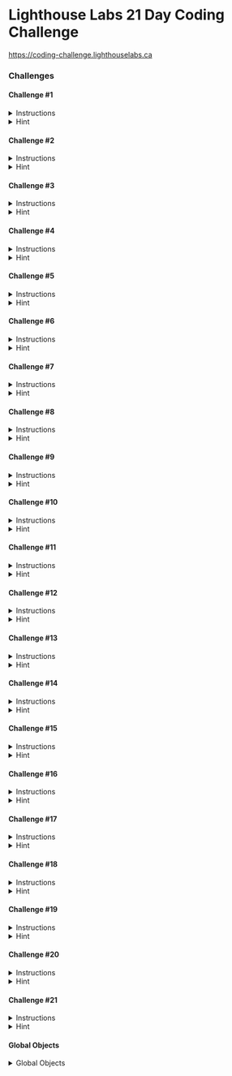 # Lighthouse Labs 21 Day Coding Challenge
https://coding-challenge.lighthouselabs.ca

### Challenges

#### Challenge #1
<details>
  <summary>Instructions</summary>
  
  You are the captain of the exploratory vessel, the ISS Lighthouse, on a mission to explore the galaxy. Just as you depart the solar system, you encounter a gigantic space bug, which knocks you off course! Now you're lost in space, your radio and navigation are out, and it's up to you to work with your computer to get things going again.

  Fortunately, your ship enabled your LARRY (Language-Aware Repair Robot of the Year), when the systems went offline. For some reason, the engineers who created LARRY made him duck-shaped, but he is very good at doing exactly what he is told to do. He has a terminal on his back that lets you use JavaScript to make changes to the ship.

  Your job as captain of the ISS Lighthouse is to use your JavaScript skills to talk to LARRY and get your ship back in working order! You've got 21 days to fix the navigation and radio before the command centre back on Earth gets worried and launches another ship to come looking for you.

  "POWER OFF!" quacks LARRY. That sounds like a big problem! You should probably get the power back on, otherwise things are not going to go very well for you in the depths of uncharted space! Unfortunately, the manual for your ship is hard to read in the dark.

  "Ship's powerOn property set to false!" LARRY exclaims. "MUST CHANGE VALUE! QUACK!" Okay, that sounds pretty serious. Fortunately, you remember from orientation that there are things called "properties" in JavaScript. You access properties using the '.' operator. With just the light from LARRY's terminal, you need to write a function called **powerOn()** which will change the 'powerOn' property of the 'ship' object. If that's set to 'false', changing it to 'true' should get things going.

  You don't need to define the ship variable in the evaluator since it already exists in the system. You can view it's properties by clicking the *Show Global Objects* link <below>.
</details>

<details>
  <summary>Hint</summary>
  
  This challenge is about creating a *Function* and working with an *Object Property* in JavaScript.

  *On Functions:*

  How to define functions in JavaScript
  CodeCademy tutorial on Functions

  *On Object Properties*

  Digital Ocean's tutorial on modifying object properties.

  You can set values in JavaScript using a single equals sign."

  *Example of Global objects available*

  Look for the "Show Global Objects" link right before the challenge number on this page.
</details>



#### Challenge #2
<details>
  <summary>Instructions</summary>
  
  The lights flicker on, and you can see the interior of the ship, along with LARRY, your duck-shaped friend. You feel relieved, until LARRY’s eyes start to glow red, and he starts blaring, "SHIP IN DANGER! SHIP IN DANGER!"

  What can it be? You've turned the power back on, everything should be back to normal, right? "MODULES NOT ACTIVE!" Modules, what modules? A quick check of the ship's status board reveals an empty array labelled 'modules'.

  You flip through the manual to the section labelled 'Modules', where the first page describes a number of available modules. They are stored in memory in the **availableModules** array. Each module is an object, with four properties:

  * the **name** of the module is a string

  * the **size** of the module is an integer

  * the **enabled** and **essential** properties are booleans
  
  Start off by finding out how many modules there are. Make a function called **countModules** to reveal how many modules there are to choose from.
</details>

<details>
  <summary>Hint</summary>
  
  While there's a lot of information about the module here, the simple challenge is to find out how many modules there are. They're stored in an array, and what we need is to find out how long the array is. Check out these resources:

  Here are some Digital Ocean tutorials on Understanding Arrays in JavaScript
  You can also work with arrays on CodeCademy
  Khan Academy also has some good exercises that you can do here
</details>



#### Challenge #3
<details>
  <summary>Instructions</summary>
  
  "QUACK QUACK QUACK QUACK QUACK QUACK QUACK", goes LARRY, his eyes still glowing red. He’s counting off each of the seven modules on the list - you must be on the right track! Now to find out how many of them are essential.

  Use your JavaScript skills to write a function called **countEssential()** which will count how many modules from the **availableModules** array have the **essential** flag set to **true**.
</details>

<details>
  <summary>Hint</summary>
  
  This is a bit more complex. We need to loop through the **availableModules** array, and count how many of the modules have the **essential** flag set to **true**. Before you write your loop, you'll probably want to make a new variable to keep track of the number of essential modules as you count them

  Here's some resources on looping:

  * Learn about Looping
  
  * You can also check out CodeCademy
</details>



#### Challenge #4
<details>
  <summary>Instructions</summary>
  
  "DANGER QUACK DANGER QUACK!"

  LARRY seemed so happy before, but he really is starting to get a bit agitated. Now that you know there are three essential modules, you need to load them into the ship's systems.

  Write a function called **loadModule()**. It needs to take a parameter, called index. Your function should be set up like this:

  **function loadModule(index) { }**

  When **loadModule()** gets the index number of a module, it should do the following:

  * Access the right module by using the **index** parameter. Remember how to access particular items in an array? If not, **this resource** might help you
  
  * Check if the module's essential flag is set to **true**. If it isn't, **return null**;
  
  * Set the modules enabled flag to **true**
  
  * Load the corresponding module from the **availableModules** array into the ship’s modules property (which is also an array).
  
  "ALMOST THERE" quacks LARRY. The modules still aren't loading it seems. You realize you need to get the index from somewhere, so you decide to write another function called **loopModule()** that will loop over the **availableModules** array and find the module with the name *life-support* to get its index. Once you have the right index, use your **loadModule()** function to load the *life-support* module. Don't forget, you'll need to call your **loopModule()** function for it to run
</details>

<details>
  <summary>Hint</summary>
  
  Oh my gosh, there's a few steps here. First, you need to make a new function. We've done that a few times now. Then you need to get that function to do three things:

  1. Find the module by its index and check if it's essential flag is set to true
  
  1. Set its **enabled** property to **true** (Remember setting object properties from challenge #1?)
  
  1. Add that module to the ship's **modules** array.
  
  The first steps are easy, because you just need to access the **availableModules** array with the index, using the [] notation and use a conditional to check if it's an essential module.

  For the second step, use the same strategy you used to turn the power on in Challenge #1. The last step uses a method called **.push()**. You can read up on how array pushing works **here**.

  Also, don't forget to use your **loopModule()** function to find the index of the **life-support** module. You'll need to pass this index as a parameter to your your **loadModule()** function to activate it!
</details>




#### Challenge #5
<details>
  <summary>Instructions</summary>
  
  "BREATHE EASIER!" LARRY quacks out. "LITERALLY. Life support module loaded. Propulsion needed."

  You realize that you can re-use your code from before, but this time you should do what all good programmers do: modularize your code.

  Rename your **loopModule()** function to **findModuleIndex()**. Update your function to take in a name that you’re looking for, and return the index of that module in the **availableModules** array, before loading it into the ship. It should look like this to start:

  **function findModuleIndex(name) { }**
  
  Use your new **findModuleIndex()** function to find the "propulsion" module and then load it into the ship's system.

  Don't forget: you still need to load the **life-support** module!
</details>

<details>
  <summary>Hint</summary>
  
  The good news here is that if you succeeded at the last challenge, you've got all the logic you need to do this one.

  Remember the work you did to find the **life-support** module's index? This time around, instead of writing **life-support** directly inside of your function, you'll want to update it so it can take the name of any module.

  Don't forget that you still need to pass the results of **findModuleIndex()** to your **loadModule()** function

  Hint: Make sure you are building on top of the last challenge.
</details>



#### Challenge #6
<details>
  <summary>Instructions</summary>
  
  "NAVIGATION SYSTEM needed," LARRY tells you. Navigation is important - you can't move through space without it!

  Use your already-defined methods and load in the "navigation" module. It's pretty simple once you have the functions to do it, and LARRY's eyes are finally easing from red back to normal.
</details>

<details>
  <summary>Hint</summary>
  
  Great news, you have the ability to find a module's index. We need the navigation module's index, and then we want to load that module in, by index.
</details>



#### Challenge #7
<details>
  <summary>Instructions</summary>
  
  You look over at LARRY, expecting him to quack out his next prompt, but it seems LARRY is now the one malfunctioning! You open up the manual, and find the section on LARRY. Apparently, loading modules can sometimes cause LARRY to get stuck in an infinite loop.

  You can fix him, you'll just need to write some code! Write and call a function called **resetLARRY()** which will prompt LARRY to quack ten times so he breaks out of his loop.

  There is a function called **LARRY.quack()** that you can use in your code.
</details>

<details>
  <summary>Hint</summary>
  
  Okay, the hint here is that we have given you the method you need to make Larry quack. You just need to make a loop. This loop needs to run ten times, calling the **LARRY.quack()** method we've given you. Here is the material on loops again on **Digital Ocean**.
</details>



#### Challenge #8
<details>
  <summary>Instructions</summary>
  
  The little duck-shaped robot shudders back and forth for a moment, and his eyes flash as he releases a barrage of ten quacks. "Thank you!" he exclaims.

  "COMMUNICATION MODULE NEEDED," LARRY blares suddenly. He repeats it twice more - he’s rather insistent!

  Luckily, you've got the code for this. Load the module called *communication* using **findModuleIndex()** and **loadModule()** from before.

  But wait, your manual says that there are only *three* essential modules: **navigation**, **propulsion**, and **life-support**. Is **communication** essential too? LARRY seems to think so.

  Update your **loadModule()** function so if any of the modules that LARRY requires you to load are not essential, you override the system and set the essential property to true before loading the module. The function should now look like **function loadModule(index){...}**

  Once you've done that, use your functions from the previous challenges to load the *communication* module
</details>

<details>
  <summary>Hint</summary>
  
  You have most of the code in place to complete this challenge already. But we recommend using a conditional statement in your **loadModule()** function that will set the **essential** flag to true. You can read more about if else statements and how to implement them **here**
</details>



#### Challenge #9
<details>
  <summary>Instructions</summary>
  
  "QUAAAACK radio beacon not sending!" Now that LARRY is reset, he can't help but point out all the things wrong with the ship. The radio beacon is important - it’s the part of the ship that relays messages to Earth about your location and welfare. Resetting it is a two-stage process: first you need to set the message. The message needs to contain the current state of the **navigation** object.

  This is where you learn about something called JSON. JSON stands for JavaScript Object Notation, and it allows us to express an entire JS object as a string. There’s a built-in function in JavaScript that will take in an object and turn it into JSON. That function is **JSON.stringify()** - if you pass your object to that function as a parameter, it turns into a string.

  You need to write a function called **setMessage()**. This function should set the **message** property on the **radio** object to be the JSON version of the **navigation** object. Don't forget you need to call your **setMessage()** function.
</details>

<details>
  <summary>Hint</summary>
  
  Looks like we've got to make a couple of steps now to get going. You can **read the docs** here on how to turn a JavaScript object into a string using **JSON.stringify**. There are some good examples there for you.

  Think about the order of things you need to do:

  Make a new function called **setMessage()**
  Within that function, you need to access the **message** property of the **radio** object (Remember you can do this using the '.' operator)
  Then you need to make sure you are setting **message** property to the *JSON* version of the **navigation** object
</details>




#### Challenge #10
<details>
  <summary>Instructions</summary>
  
  "Beacon not sending!" LARRY is still blaring, and it’s time for step two: activate the beacon.

  You check out the radio object, and see that it has a 'beacon' property. Now that the message is set, write a function called **activateBeacon()** which will set the **beacon** property to **true**.
</details>

<details>
  <summary>Hint</summary>
  
  This should be a cake walk now for you. Write a new method, and use that method to change an object property.
</details>




#### Challenge #11
<details>
  <summary>Instructions</summary>
  
  "Beacon active!" LARRY sounds as pleased as a robot can be. In fact, you spot the faintest hint of smile on his robot duck bill.

  "Calibration QUACK complete! Now start RADIO! NEED to use the RADIO! QUACK QUACK!"

  LARRY's prompt sends you back to the ship's manual, where you find an entire section about the radio. You notice that the radio has a feature you missed before, the range! Your particular radio has a range of 88 to 108 MHz, much like the FM radio in your car back on Earth. There's a note in the manual that says that the radio should be tuned to the same frequency as the lower end plus the upper end, and that total divided by two.

  Write a function called setFrequency() that will set the frequency property on the radio object using the above formula.

  Be careful because not all radios will have the same range, so make sure your code is reuseable. Instead of coding the numbers directly into your equation use dot notation to access them from the radio object, which you can see by clicking the Show Global Objects link above.
</details>

<details>
  <summary>Hint</summary>
  
  So we are building a new function, something we've done almost a dozen times now. That part should be easy. And we're setting a property on an object again. Honestly, this is a lot of what you do in programming.

  This time, you're going to have to do some math. A lot of people think that programming is about math, but we've done ten challenges without having to really do any. In this case, take the top end of the frequencies, and the bottom end and add them together. That number divided by two is the number you need to set the radio frequency to.

  Here is a tutorial on Math operators from Digital Ocean.

  The range property is also an object. Remember that the sub-properties of objects can be accessed by chaining together the dot or bracket notation
</details>







#### Challenge #12
<details>
  <summary>Instructions</summary>
  
  "QUACK! Navigation system offline!" blares LARRY. "Initialization sequence broken!"

  You quickly check the documentation for the navigation system and find out that the nav system's initialization sequence needs three values, because you are in three-dimensional space. It needs an X, Y, and Z value.

  Your next task is to write a function called initialize() which will set the x, y, and z values correctly to start off at 0 in the navigation system. For example, the navigation system's x value is navigation.x.

  Don't worry about calling your initialize() function, this one runs automatically
</details>

<details>
  <summary>Hint</summary>
  
  More functions, more property setting. If you look at the current values on the navigation module, they are definitely not set correctly. Let's get them all set to 0.
</details>







#### Challenge #13
<details>
  <summary>Instructions</summary>
  
  Great job resetting the navigation system! You're off to a good start, and you'll surely be back in contact with Earth in no time!

  "Navigation system not calibrated! Three calibrations needed! QUAAACK!" There goes LARRY again, trying to help. Another browse through the nav system's documentation shows that each axis (x, y, and z) needs to be calibrated, and each requires a different calibration. Looks like you'll be writing plenty of JavaScript for this!

  To start, let's focus on calibrating just the x-axis. The x-axis has 12 possible settings and you'll need to write some code to find the right one. Start by writing a function called calibrateX(). There are a lot of steps involved in this one, luckily your manual has great documentation instructing that your function needs to:

  Loop from 1 - 12
  Call the built-in checkSignal() function each time, and assign the result to a variable called signal
  Make sure your signal variable is not undefined
  If the value is defined, set the navigation object's x property to that value
  Break out of the loop!
  Don't forget to call your calibrateX() function to activate it!
</details>

<details>
  <summary>Hint</summary>
  
  There are a few pieces that need to be put together to accomplish this challenge. Fortunately most of them are concepts we already know! You're going to want start by writing a for loop or a while loop that loops 12 times.

  This is another case where the function you need to use inside yours has already been built for you. Each time you run your loop, call checkSignal(). You should assign the result of this function to a variable, it should look something like this var response = doSomething()

  The checkSignal() function returns a value that is either a number or undefined. Since you're looking for a number you'll need to check to make sure the result of checkSignal() is not undefined. Here is a resource that can help guide you on how to check if a value is not undefined.
</details>





#### Challenge #14
<details>
  <summary>Instructions</summary>
  
  "X Calibrated!" LARRY quacks happily. "Y and Z need calibration now! QUACK!"

  Let's write calibrateY() and calibrateZ(). The manual says you'll need to loop from 1 to 60, and again you have to call checkSignal() each time.
</details>

<details>
  <summary>Hint</summary>
  
  Take everything you did for the last challenge and re-do it for Y and Z, but don't forget to increase the for loop size and to call the calibrateX, calibrateY and calibrateZ functions in order!
</details>






#### Challenge #15
<details>
  <summary>Instructions</summary>
  
  "One-step calibration needed," LARRY quacks. The last page of the calibration manual says that for proper calibration, you need to write a function called calibrate() which the nav system can call anytime it wants, which will calibrate your X, Y, and Z axes. The good news is, you’ve already done the hard part. Write one function called calibrate() which will call your other three functions in it, one after the other.

You don't need call the calibrate() function yourself, but don't forget to remove the other calibrateX, calibrateY and calibrateZ calls you already wrote
</details>

<details>
  <summary>Hint</summary>
  
  It doesn't matter which order you call calibrateX(), calibrateY(), and calibrateZ(), but you must do all three of them inside the calibrate() method.

  This is a process we call 'abstraction' and 'automation'. Writing a function that calls other functions we have already written allows us to automate several steps we've built. You've already written the three calibration functions, call them one after the other.
</details>






#### Challenge #16
<details>
  <summary>Instructions</summary>
  
  "QUACK propulsion module needs to make us go!" LARRY points his bill at the ship’s command center, where the navigation system speed is set to "raaaaid".

  That clearly isn't correct - speed needs to be a non-negative integer.

  Write a function called setSpeed(speed) which will take in a string as a parameter, and set the speed in the navigation object (see globals above) to an integer.

  Luckily the propulsion module lets us know the speed it needs to be set at, so you don't need to call this function yourself
</details>

<details>
  <summary>Hint</summary>
  
  Make sure your function won't allow the speed to be negative. If a negative number is passed, it should leave the speed as is.

  Remember that when you build the setSpeed() function it is taking a parameter. You also need to remember that the given parameter is in the form of a string (behind the scenes, calling the function looks like setSpeed("12")), and you must convert it to an integer. Luckily JavaScript has another handy built-in method called parseInt() for this
</details>






#### Challenge #17
<details>
  <summary>Instructions</summary>
  
  "QUACK time to set the ship antenna to active." The ship has a pretty rich configuration object, with the power and modules and a nested object for the antenna's status.

Write a function called activateAntenna() which will set the active property on the antenna to true. You’ve worked with object sub-properties before when you set the radio frequency (you can see the ship object in the Global Objects list above), remember how to access them?

Your antenna is a bit out of date, so it doesn't activate automatically. Make sure to call your function to activate it!
</details>

<details>
  <summary>Hint</summary>
  
  So this looks just like another property setting on an object. But this object is inside another object. In this case, the outer object has a property on it, and the value of that property is an object. You can chain property lookups. Just a reminder, Digital Ocean has a great tutorial on Adding and Modifying object properties.
</details>





#### Challenge #18
<details>
  <summary>Instructions</summary>
  
  "Antenna active! Broadcast function enabled!" LARRY announces triumphantly.

  Now that the power is back on, you should try the radio by sending out a beacon message so Earth knows where you are.

  Create a new function called sendBroadcast(). In this function you'll need to write a loop to call the newly-enabled broadcast() function 100 times - you want to make sure Earth gets the message! Don't worry what broadcast() does; it's built into the ship's computer.

  When you're ready to send your broadcast out, be sure to call your sendBroadcast() function
</details>

<details>
  <summary>Hint</summary>
  
  Another function we've provided for you! We here at the SpaceshipCompany™ are really helpful after all. Write a loop that runs 100 times, and calls broadcast() each time.
</details>






#### Challenge #19
<details>
  <summary>Instructions</summary>
  
  Wait a second! It looks like your message isn't making it all the way to Earth. Another look at the radio manual and you realize you must configure the radio before sending your broadcast. Write and call a function called configureBroadcast() which will get the broadcast to Earth.

  Your function will need to follow a precise order:

  set the frequency on the radio
  set the antenna to active
  send your announcement
  You've already written all the code to complete this challenge with a few minor tweaks you'll be phoning home in no time. Unfortunately this requires manual configuration, so you'll need to call your configureBroadcast() function to kick things off

  PS. Remember to disable your previous frequency, antenna and announcement function calls as they were out of order!
</details>

<details>
  <summary>Hint</summary>
  
  Do you remember when you wrote the calibrate() method that automated and abstracted your three individual calibration functions? This is very much the same. Call the function to set the radio frequency, to send your broadcast 100 times, and set the antenna to active. Make sure you do them in the right order!

  Make sure you aren't calling these functions more than once. Check the rest of your code to be sure
</details>








#### Challenge #20
<details>
  <summary>Instructions</summary>
  
  Success! Earth has received your message and it looks like they are trying to send something back in return

  "th1s 1s 4 t3st. th1s 1s 0nl5 4 t3st. 1f th1s w3r3 4 r34l m3ss4g3, 502 w021d g3t s0m3th1ng m34n1ngf2l." This message chatters out of the radio.

  After staring at the message for a while, you aren't quite sure what they are trying to say.

  "VOWELS ERROR!" LARRY tells you. VOWELS ERROR? What is that? "My QUACK current operating system cannot process vowels, so I've replaced them all with numbers".

  Write a function called decodeMessage(message). This function takes in a coded message and changes all the numbers back to their respective vowels before returning the newly decoded message.

  This function is much more complicated than what you have had to build until now, and there are multiple ways you could solve this, so you head to your manual to see what it says about decoding messages. The manual suggests you should read about:

  Splitting a string into an array of characters using message.split(''). Read more here
  Joining an array of characters back into a string using message.join(''). Read more here
  Take a look at the hints if you need more help

  Your decoder is automatic, so no need to call this function
</details>

<details>
  <summary>Hint</summary>
  
  Start by determining which numbers need to be replaced by which letters

  Once you've determined that. There are a few ways you can decode the message from Earth. One solution would be to:

  Split the message into an array of characters using the message.split('') method
  Loop through each character in the array and if the character is a stringified number (remember to compare to "0" instead of 0), set it to the corresponding vowel. You can read about If/Else If/Else statements if you need help
  Join the array of characters back into a string and return your newly decoded message

  PS. if you want to be cheeky, you can also checkout JavaScript's handy built in .replace() method that searches a string for a specified value, or a regular expression, and returns a new string where the specified values are replaced. You can find out more about it here
</details>







#### Challenge #21
<details>
  <summary>Instructions</summary>
  
  "Let's QUACK head for home!" LARRY states anxiously. However, you realize quickly that the x, y and z coordinates you've set in your navigation object won't get you precisely to Earth. You need to confirm with your home base before resetting the nagivation's x, y and z coordinates. It looks like you'll need to write a function called returnToEarth(). This function is a bit complicated, so you ask LARRY to walk you through it. LARRY responds, quacking that your function should:

  Call the built-in broadcast() function three times. Each of these calls should pass either "x", "y" or "z" as a parameter.
  Store the response from each broadcast() call in it's own variable (The broadcast() function returns a coded-message from Earth with the correct coordinate to return home in HEX! Check out the hints for more on this)
  Decode the returned message using the decodeMessage() function you wrote earlier
  Change the decoded hex-coordinate to an integer using parseInt()
  Set each of the navigation object's x, y and z parameters to the integer coordinates
  Call your returnToEarth() and head for home. "QUACK" shouts LARRY one final time "That's one small step for ducks and a giant leap for duck-kind." Mission complete.
</details>

<details>
  <summary>Hint</summary>
  
  You need ask LARRY for more guidance on this one, it's a lot of steps to go through. Luckily LARRY is happy to help in the hints below!

  To get started, you'll need to make three individual calls to the broadcast() function like so:

  broadcast("x")
  broadcast("y")
  broadcast("z")
  You'll need to save the response from each of these calls into it's own variable, that you can then pass to your decodeMessage() function

  Don't forget the response from broadcast() is a hexidecimal! You'll need to pass it through parseInt() like so parseInt(decodedmessage, base) with a second parameter as shown. You'll want to Google hex base parseInt to determine what number to pass as the base

  And after all of that, set the navigation objects coordinates, and head back down to Earth!
</details>





#### Global Objects
<details>
  <summary>Global Objects</summary>
  
  There are a few objects you're going to be working with and their initial values. This is only a subset of them, to give you a idea of what they look like. You can see below that they're all messed up:

  var navigation = {
    x: -2,
    y: 4,
    z: 7,
    speed: "raaaaid"
  };

  var ship = {
    powerOn: false,
    modules: [],
    antenna: {
      active: false
    }
  };

  var radio = {
    range: {
      low: 88,
      high: 108,
    },
    frequency: 0,
    message: "Bugs are cool.",
    beacon: false
  };
</details>
